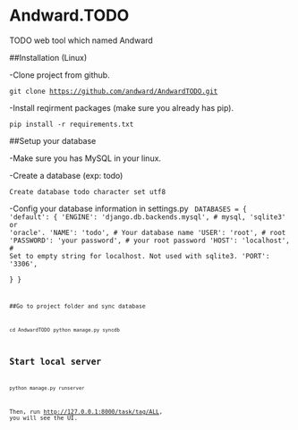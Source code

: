 # Andward.TODO
TODO web tool which named Andward

##Installation (Linux)

-Clone project from github.

<code>git clone https://github.com/andward/AndwardTODO.git</code>

-Install reqirment packages (make sure you already has pip).

<code>pip install -r requirements.txt</code>

##Setup your database

-Make sure you has MySQL in your linux.

-Create a database (exp: todo)

<code>Create database todo character set utf8</code>

-Config your database information in settings.py
<code>
DATABASES = {
    'default': {
        'ENGINE': 'django.db.backends.mysql', # mysql, 'sqlite3' or 'oracle'.
        'NAME': 'todo',                      # Your database name
        'USER': 'root',                      # root
        'PASSWORD': 'your password',    # your root password
        'HOST': 'localhost',     # Set to empty string for localhost. Not used with sqlite3.
        'PORT': '3306',                 
    }
}
<code>

##Go to project folder and sync database

<code>cd AndwardTODO</code>
<code>python manage.py syncdb</code>

## Start local server
<code>python manage.py runserver</code>

Then, run http://127.0.0.1:8000/task/tag/ALL, you will see the UI.




